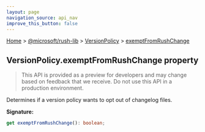 ```yaml
---
layout: page
navigation_source: api_nav
improve_this_button: false
---
```



[Home](./index.md) &gt; [@microsoft/rush-lib](./rush-lib.md) &gt; [VersionPolicy](./rush-lib.versionpolicy.md) &gt; [exemptFromRushChange](./rush-lib.versionpolicy.exemptfromrushchange.md)

## VersionPolicy.exemptFromRushChange property

> This API is provided as a preview for developers and may change based on feedback that we receive. Do not use this API in a production environment.
>

Determines if a version policy wants to opt out of changelog files.

<b>Signature:</b>

```typescript
get exemptFromRushChange(): boolean;
```
